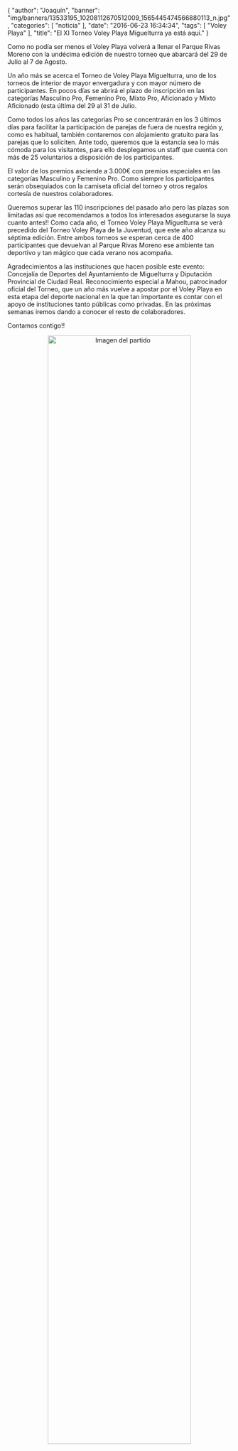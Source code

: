 {
  "author": "Joaquín", 
  "banner": "img/banners/13533195_10208112670512009_1565445474566880113_n.jpg", 
  "categories": [
    "noticia"
  ], 
  "date": "2016-06-23 16:34:34", 
  "tags": [
    "Voley Playa"
  ], 
  "title": "El XI Torneo Voley Playa Miguelturra ya está aquí."
}

Como no podía ser menos el Voley Playa volverá a llenar el Parque Rivas Moreno con la undécima edición de nuestro torneo que abarcará del 29 de Julio al 7 de Agosto.

Un año más se acerca el Torneo de Voley Playa Miguelturra, uno de los torneos de interior de mayor envergadura y con mayor número de participantes. En pocos días se abrirá el plazo de inscripción en las categorías Masculino Pro, Femenino Pro, Mixto Pro, Aficionado y Mixto Aficionado (esta última del 29 al 31 de Julio.

Como todos los años las categorías Pro se concentrarán en los 3 últimos días para facilitar la participación de parejas de fuera de nuestra región y, como es habitual, también contaremos con alojamiento gratuito para las parejas que lo soliciten. Ante todo, queremos que la estancia sea lo más cómoda para los visitantes, para ello desplegamos un staff que cuenta con más de 25 voluntarios a disposición de los participantes.

El valor de los premios asciende a 3.000€ con premios especiales en las categorías Masculino y Femenino Pro. Como siempre los participantes serán obsequiados con la camiseta oficial del torneo y otros regalos cortesía de nuestros colaboradores.

Queremos superar las 110 inscripciones del pasado año pero las plazas son limitadas así que recomendamos a todos los interesados asegurarse la suya cuanto antes!! Como cada año, el Torneo Voley Playa Miguelturra se verá precedido del Torneo Voley Playa de la Juventud, que este año alcanza su séptima edición. Entre ambos torneos se esperan cerca de 400 participantes que devuelvan al Parque Rivas Moreno ese ambiente tan deportivo y tan mágico que cada verano nos acompaña.

Agradecimientos a las instituciones que hacen posible este evento: Concejalía de Deportes del Ayuntamiento de Miguelturra y Diputación Provincial de Ciudad Real. Reconocimiento especial a Mahou, patrocinador oficial del Torneo, que un año más vuelve a apostar por el Voley Playa en esta etapa del deporte nacional en la que tan importante es contar con el apoyo de instituciones tanto públicas como privadas. En las próximas semanas iremos dando a conocer el resto de colaboradores.

Contamos contigo!!

<center>
<a target="_new" href="http://www.advmiguelturra.org/img/banners/13533195_10208112670512009_1565445474566880113_n.jpg"> 
<img alt="Imagen del partido" width="80%" align="center" src="http://www.advmiguelturra.org/img/banners/13533195_10208112670512009_1565445474566880113_n.jpg"/> </a> </center>

